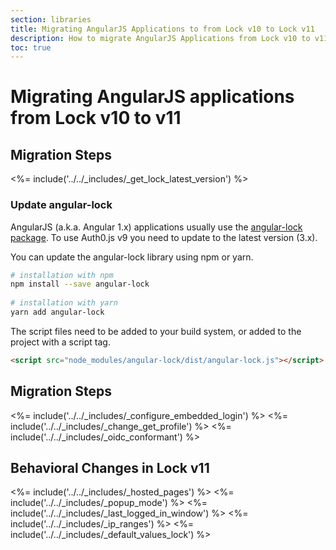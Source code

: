 ```yaml
---
section: libraries
title: Migrating AngularJS Applications to from Lock v10 to Lock v11
description: How to migrate AngularJS Applications from Lock v10 to v11
toc: true
---
```


# Migrating AngularJS applications from Lock v10 to v11

## Migration Steps

<%= include('../../_includes/_get_lock_latest_version') %>

### Update angular-lock

AngularJS (a.k.a. Angular 1.x) applications usually use the [angular-lock package](https://www.npmjs.com/package/angular-lock). To use Auth0.js v9 you need to update to the latest version (3.x).

You can update the angular-lock library using npm or yarn.

```bash
# installation with npm
npm install --save angular-lock
 
# installation with yarn
yarn add angular-lock
```

The script files need to be added to your build system, or added to the project with a script tag.

```html
<script src="node_modules/angular-lock/dist/angular-lock.js"></script>
```
## Migration Steps

<%= include('../../_includes/_configure_embedded_login') %>
<%= include('../../_includes/_change_get_profile') %>
<%= include('../../_includes/_oidc_conformant') %>

## Behavioral Changes in Lock v11

<%= include('../../_includes/_hosted_pages') %>
<%= include('../../_includes/_popup_mode') %>
<%= include('../../_includes/_last_logged_in_window') %>
<%= include('../../_includes/_ip_ranges') %>
<%= include('../../_includes/_default_values_lock') %>
